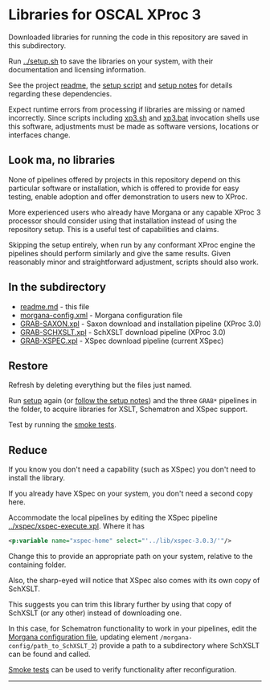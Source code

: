 # Libraries for OSCAL XProc 3

Downloaded libraries for running the code in this repository are saved in this subdirectory.

Run [../setup.sh](../setup.sh) to save the libraries on your system, with their documentation and licensing information.

See the project [readme](../README.md), the [setup script](../setup.sh) and [setup notes](../setup-notes.md) for details regarding these dependencies.

Expect runtime errors from processing if libraries are missing or named incorrectly. Since scripts including [xp3.sh](../xp3.sh) and [xp3.bat](../xp3.bat) invocation shells use this software, adjustments must be made as software versions, locations or interfaces change.

## Look ma, no libraries

None of pipelines offered by projects in this repository depend on this particular software or installation, which is offered to provide for easy testing, enable adoption and offer demonstration to users new to XProc.

More experienced users who already have Morgana or any capable XProc 3 processor should consider using that installation instead of using the repository setup. This is a useful test of capabilities and claims.

Skipping the setup entirely, when run by any conformant XProc engine the pipelines should perform similarly and give the same results. Given reasonably minor and straightforward adjustment, scripts should also work.

## In the subdirectory

- [readme.md](readme.md) - this file
- [morgana-config.xml](morgana-config.xml) - Morgana configuration file
- [GRAB-SAXON.xpl](GRAB-SAXON.xpl) - Saxon download and installation pipeline (XProc 3.0)
- [GRAB-SCHXSLT.xpl](GRAB-SCHXSLT.xpl) - SchXSLT download pipeline (XProc 3.0)
- [GRAB-XSPEC.xpl](GRAB-XSPECT.xpl) - XSpec download pipeline (current XSpec)

## Restore

Refresh by deleting everything but the files just named.

Run [setup](../setup.sh) again (or [follow the setup notes](../setup-notes.md)) and the three `GRAB*` pipelines in the folder, to acquire libraries for XSLT, Schematron and XSpec support.

Test by running the [smoke tests](../smoketest/).

## Reduce

If you know you don't need a capability (such as XSpec) you don't need to install the library.

If you already have XSpec on your system, you don't need a second copy here.

Accommodate the local pipelines by editing the XSpec pipeline [../xspec/xspec-execute.xpl](../xspec/xspec-execute.xpl). Where it has

```xml
<p:variable name="xspec-home" select="'../lib/xspec-3.0.3/'"/>
```

Change this to provide an appropriate path on your system, relative to the containing folder.

Also, the sharp-eyed will notice that XSpec also comes with its own copy of SchXSLT.

This suggests you can trim this library further by using that copy of SchXSLT (or any other) instead of downloading one.

In this case, for Schematron functionality to work in your pipelines, edit the [Morgana configuration file](morgana-config.xml), updating element `/morgana-config/path_to_SchXSLT_2`) provide a path to a subdirectory where SchXSLT can be found and called.

[Smoke tests](../smoketest) can be used to verify functionality after reconfiguration.

---

